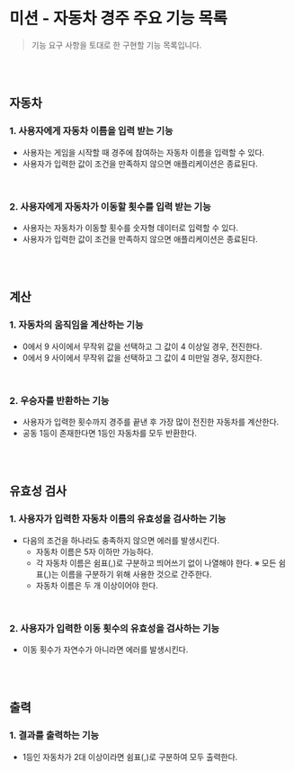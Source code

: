 # 미션 - 자동차 경주 주요 기능 목록

> 기능 요구 사항을 토대로 한 구현할 기능 목록입니다.

<br>
<br>

## 자동차

### 1. 사용자에게 자동차 이름을 입력 받는 기능

- 사용자는 게임을 시작할 때 경주에 참여하는 자동차 이름을 입력할 수 있다.
- 사용자가 입력한 값이 조건을 만족하지 않으면 애플리케이션은 종료된다.

<br>  
  
### 2. 사용자에게 자동차가 이동할 횟수를 입력 받는 기능
  
- 사용자는 자동차가 이동할 횟수를 숫자형 데이터로 입력할 수 있다.
- 사용자가 입력한 값이 조건을 만족하지 않으면 애플리케이션은 종료된다.

<br>
<br>

## 계산

### 1. 자동차의 움직임을 계산하는 기능

- 0에서 9 사이에서 무작위 값을 선택하고 그 값이 4 이상일 경우, 전진한다.
- 0에서 9 사이에서 무작위 값을 선택하고 그 값이 4 미만일 경우, 정지한다.

<br>

### 2. 우승자를 반환하는 기능

- 사용자가 입력한 횟수까지 경주를 끝낸 후 가장 많이 전진한 자동차를 계산한다.
- 공동 1등이 존재한다면 1등인 자동차를 모두 반환한다.

<br>
<br>

## 유효성 검사

### 1. 사용자가 입력한 자동차 이름의 유효성을 검사하는 기능

- 다음의 조건을 하나라도 충족하지 않으면 에러를 발생시킨다.
  - 자동차 이름은 5자 이하만 가능하다.
  - 각 자동차 이름은 쉼표(,)로 구분하고 띄어쓰기 없이 나열해야 한다.
    ※ 모든 쉼표(,)는 이름을 구분하기 위해 사용한 것으로 간주한다.
  - 자동차 이름은 두 개 이상이어야 한다.

<br>

### 2. 사용자가 입력한 이동 횟수의 유효성을 검사하는 기능

- 이동 횟수가 자연수가 아니라면 에러를 발생시킨다.

<br>
<br>

## 출력

### 1. 결과를 출력하는 기능

- 1등인 자동차가 2대 이상이라면 쉼표(,)로 구분하여 모두 출력한다.
